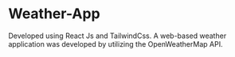 # Weather-App
Developed using React Js and TailwindCss. A web-based weather application was developed by utilizing the OpenWeatherMap API.
